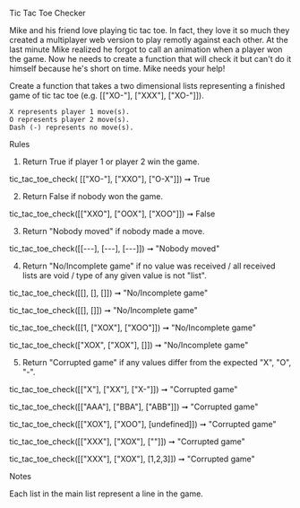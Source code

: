 
Tic Tac Toe Checker

Mike and his friend love playing tic tac toe. In fact, they love it so much they created a multiplayer web version to play remotly against each other. At the last minute Mike realized he forgot to call an animation when a player won the game. Now he needs to create a function that will check it but can't do it himself because he's short on time. Mike needs your help!

Create a function that takes a two dimensional lists representing a finished game of tic tac toe (e.g. [["XO-"], ["XXX"], ["XO-"]]).

    X represents player 1 move(s).
    O represents player 2 move(s).
    Dash (-) represents no move(s).

Rules

1) Return True if player 1 or player 2 win the game.

tic_tac_toe_check( [["XO-"], ["XXO"], ["O-X"]]) ➞ True

2) Return False if nobody won the game.

tic_tac_toe_check([["XXO"], ["OOX"], ["XOO"]]) ➞ False

3) Return "Nobody moved" if nobody made a move.

tic_tac_toe_check([[---],  [---], [---]]) ➞ "Nobody moved"

4) Return "No/Incomplete game" if no value was received / all received lists are void / type of any given value is not "list".

tic_tac_toe_check([[], [], []]) ➞ "No/Incomplete game"

tic_tac_toe_check([[], []]) ➞ "No/Incomplete game"

tic_tac_toe_check([[1, ["XOX"], ["XOO"]]) ➞ "No/Incomplete game"

tic_tac_toe_check(["XOX", ["XOX"], []]) ➞ "No/Incomplete game"

5) Return "Corrupted game" if any values differ from the expected "X", "O", "-".

tic_tac_toe_check([["X"], ["XX"], ["X-"]]) ➞ "Corrupted game"

tic_tac_toe_check([["AAA"], ["BBA"], ["ABB"]]) ➞ "Corrupted game"

tic_tac_toe_check([["XOX"], ["XOO"], [undefined]]) ➞ "Corrupted game"

tic_tac_toe_check([["XXX"], ["XOX"], [""]]) ➞ "Corrupted game"

tic_tac_toe_check([["XXX"], ["XOX"], [1,2,3]]) ➞ "Corrupted game"

Notes

Each list in the main list represent a line in the game.
